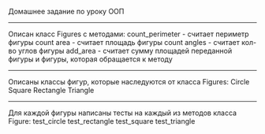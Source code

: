 Домашнее задание по уроку ООП
______________________________________
Описан класс Figures с методами:
count_perimeter - считает периметр фигуры
count area - считает площадь фигуры
count angles - считает кол-во углов фигуры
add_area - считает сумму площадей переданной фигуры и фигуры, которая обращается к методу
______________________________________
Описаны классы фигур, которые наследуются от класса Figures:
Circle
Square
Rectangle
Triangle
______________________________________
Для каждой фигуры написаны тесты на каждый из методов класса Figure:
test_circle
test_rectangle
test_square
test_triangle

